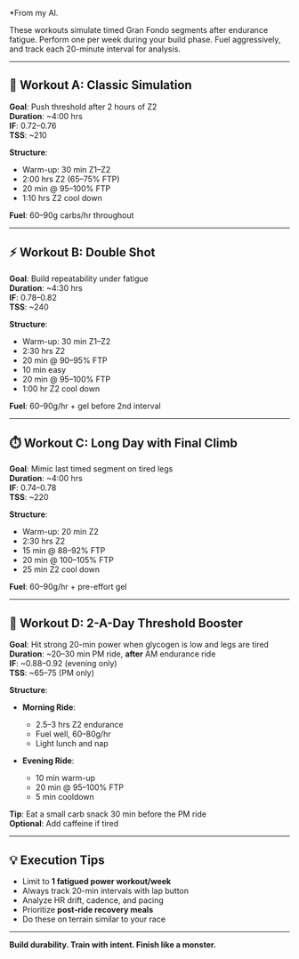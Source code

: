 *From my AI.

These workouts simulate timed Gran Fondo segments after endurance fatigue. Perform one per week during your build phase. Fuel aggressively, and track each 20-minute interval for analysis.

---

## 🧪 Workout A: Classic Simulation

**Goal**: Push threshold after 2 hours of Z2  
**Duration**: ~4:00 hrs  
**IF**: 0.72–0.76  
**TSS**: ~210

**Structure**:
- Warm-up: 30 min Z1–Z2  
- 2:00 hrs Z2 (65–75% FTP)  
- 20 min @ 95–100% FTP  
- 1:10 hrs Z2 cool down

**Fuel**: 60–90g carbs/hr throughout

---

## ⚡ Workout B: Double Shot

**Goal**: Build repeatability under fatigue  
**Duration**: ~4:30 hrs  
**IF**: 0.78–0.82  
**TSS**: ~240

**Structure**:
- Warm-up: 30 min Z1–Z2  
- 2:30 hrs Z2  
- 20 min @ 90–95% FTP  
- 10 min easy  
- 20 min @ 95–100% FTP  
- 1:00 hr Z2 cool down

**Fuel**: 60–90g/hr + gel before 2nd interval

---

## ⏱️ Workout C: Long Day with Final Climb

**Goal**: Mimic last timed segment on tired legs  
**Duration**: ~4:00 hrs  
**IF**: 0.74–0.78  
**TSS**: ~220

**Structure**:
- Warm-up: 20 min Z2  
- 2:30 hrs Z2  
- 15 min @ 88–92% FTP  
- 20 min @ 100–105% FTP  
- 25 min Z2 cool down

**Fuel**: 60–90g/hr + pre-effort gel

---

## 🌙 Workout D: 2-A-Day Threshold Booster

**Goal**: Hit strong 20-min power when glycogen is low and legs are tired  
**Duration**: ~20–30 min PM ride, **after** AM endurance ride  
**IF**: ~0.88–0.92 (evening only)  
**TSS**: ~65–75 (PM only)

**Structure**:
- **Morning Ride**:  
  - 2.5–3 hrs Z2 endurance  
  - Fuel well, 60–80g/hr  
  - Light lunch and nap

- **Evening Ride**:  
  - 10 min warm-up  
  - 20 min @ 95–100% FTP  
  - 5 min cooldown

**Tip**: Eat a small carb snack 30 min before the PM ride  
**Optional**: Add caffeine if tired

---

## 💡 Execution Tips

- Limit to **1 fatigued power workout/week**
- Always track 20-min intervals with lap button
- Analyze HR drift, cadence, and pacing
- Prioritize **post-ride recovery meals**
- Do these on terrain similar to your race

---

**Build durability. Train with intent. Finish like a monster.**